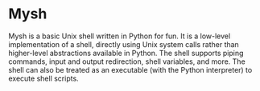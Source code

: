 # Mysh

Mysh is a basic Unix shell written in Python for fun. It is a low-level implementation of a shell, directly using Unix system calls rather than higher-level abstractions available in Python. The shell supports piping commands, input and output redirection, shell variables, and more. The shell can also be treated as an executable (with the Python interpreter) to execute shell scripts.
